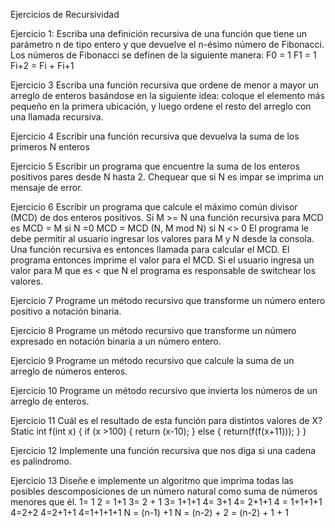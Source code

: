 Ejercicios de Recursividad

Ejercicio 1:
Escriba una definición recursiva de una función que tiene un parámetro n de tipo entero
y que devuelve el n-ésimo número de Fibonacci. Los números de Fibonacci se definen
de la siguiente manera:
F0 = 1
F1 = 1
Fi+2 = Fi + Fi+1

Ejercicio 3
Escriba una función recursiva que ordene de menor a mayor un arreglo de enteros
basándose en la siguiente idea: coloque el elemento más pequeño en la primera
ubicación, y luego ordene el resto del arreglo con una llamada recursiva.

Ejercicio 4
Escribir una función recursiva que devuelva la suma de los primeros N enteros

Ejercicio 5
Escribir un programa que encuentre la suma de los enteros positivos pares desde N
hasta 2. Chequear que si N es impar se imprima un mensaje de error.

Ejercicio 6
Escribir un programa que calcule el máximo común divisor (MCD) de dos enteros
positivos. Si M >= N una función recursiva para MCD es
MCD = M si N =0
MCD = MCD (N, M mod N) si N <> 0
El programa le debe permitir al usuario ingresar los valores para M y N desde la
consola. Una función recursiva es entonces llamada para calcular el MCD. El programa
entonces imprime el valor para el MCD. Si el usuario ingresa un valor para M que es <
que N el programa es responsable de switchear los valores.

Ejercicio 7
Programe un método recursivo que transforme un número entero positivo a notación
binaria.

Ejercicio 8
Programe un método recursivo que transforme un número expresado en notación binaria
a un número entero.

Ejercicio 9
Programe un método recursivo que calcule la suma de un arreglo de números enteros.

Ejercicio 10
Programe un método recursivo que invierta los números de un arreglo de enteros.

Ejercicio 11
Cuál es el resultado de esta función para distintos valores de X?
Static int f(int x)
{
if (x >100)
{
return (x-10);
}
else
{
return(f(f(x+11)));
}
}

Ejercicio 12
Implemente una función recursiva que nos diga si una cadena es palíndromo.

Ejercicio 13
Diseñe e implemente un algoritmo que imprima todas las posibles descomposiciones de
un número natural como suma de números menores que él.
1= 1
2 = 1+1
3= 2 + 1
3= 1+1+1
4= 3+1
4= 2+1+1
4 = 1+1+1+1
4=2+2
4=2+1+1
4=1+1+1+1
N = (n-1) +1
N = (n-2) + 2 = (n-2) + 1 + 1